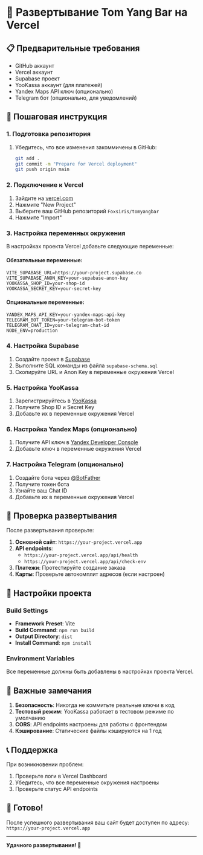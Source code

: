 # 🚀 Развертывание Tom Yang Bar на Vercel

## 📋 Предварительные требования

- GitHub аккаунт
- Vercel аккаунт
- Supabase проект
- YooKassa аккаунт (для платежей)
- Yandex Maps API ключ (опционально)
- Telegram бот (опционально, для уведомлений)

## 🔧 Пошаговая инструкция

### 1. Подготовка репозитория

1. Убедитесь, что все изменения закоммичены в GitHub:
   ```bash
   git add .
   git commit -m "Prepare for Vercel deployment"
   git push origin main
   ```

### 2. Подключение к Vercel

1. Зайдите на [vercel.com](https://vercel.com)
2. Нажмите "New Project"
3. Выберите ваш GitHub репозиторий `Foxsiris/tomyangbar`
4. Нажмите "Import"

### 3. Настройка переменных окружения

В настройках проекта Vercel добавьте следующие переменные:

#### Обязательные переменные:
```
VITE_SUPABASE_URL=https://your-project.supabase.co
VITE_SUPABASE_ANON_KEY=your-supabase-anon-key
YOOKASSA_SHOP_ID=your-shop-id
YOOKASSA_SECRET_KEY=your-secret-key
```

#### Опциональные переменные:
```
YANDEX_MAPS_API_KEY=your-yandex-maps-api-key
TELEGRAM_BOT_TOKEN=your-telegram-bot-token
TELEGRAM_CHAT_ID=your-telegram-chat-id
NODE_ENV=production
```

### 4. Настройка Supabase

1. Создайте проект в [Supabase](https://supabase.com)
2. Выполните SQL команды из файла `supabase-schema.sql`
3. Скопируйте URL и Anon Key в переменные окружения Vercel

### 5. Настройка YooKassa

1. Зарегистрируйтесь в [YooKassa](https://yookassa.ru)
2. Получите Shop ID и Secret Key
3. Добавьте их в переменные окружения Vercel

### 6. Настройка Yandex Maps (опционально)

1. Получите API ключ в [Yandex Developer Console](https://developer.tech.yandex.ru/)
2. Добавьте ключ в переменные окружения Vercel

### 7. Настройка Telegram (опционально)

1. Создайте бота через [@BotFather](https://t.me/BotFather)
2. Получите токен бота
3. Узнайте ваш Chat ID
4. Добавьте их в переменные окружения Vercel

## 🎯 Проверка развертывания

После развертывания проверьте:

1. **Основной сайт**: `https://your-project.vercel.app`
2. **API endpoints**:
   - `https://your-project.vercel.app/api/health`
   - `https://your-project.vercel.app/api/check-env`
3. **Платежи**: Протестируйте создание заказа
4. **Карты**: Проверьте автокомплит адресов (если настроен)

## 🔧 Настройки проекта

### Build Settings
- **Framework Preset**: Vite
- **Build Command**: `npm run build`
- **Output Directory**: `dist`
- **Install Command**: `npm install`

### Environment Variables
Все переменные должны быть добавлены в настройках проекта Vercel.

## 🚨 Важные замечания

1. **Безопасность**: Никогда не коммитьте реальные ключи в код
2. **Тестовый режим**: YooKassa работает в тестовом режиме по умолчанию
3. **CORS**: API endpoints настроены для работы с фронтендом
4. **Кэширование**: Статические файлы кэшируются на 1 год

## 📞 Поддержка

При возникновении проблем:
1. Проверьте логи в Vercel Dashboard
2. Убедитесь, что все переменные окружения настроены
3. Проверьте статус API endpoints

## 🎉 Готово!

После успешного развертывания ваш сайт будет доступен по адресу:
`https://your-project.vercel.app`

---

**Удачного развертывания! 🚀**
